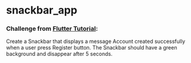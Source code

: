 # snackbar_app

### Challenge from [Flutter Tutorial](https://flutter-tutorial.net/useful-widgets/snackbar-in-flutter/):
Create a Snackbar that displays a message Account created successfully when a user press Register button. The Snackbar should have a green background and disappear after 5 seconds.
